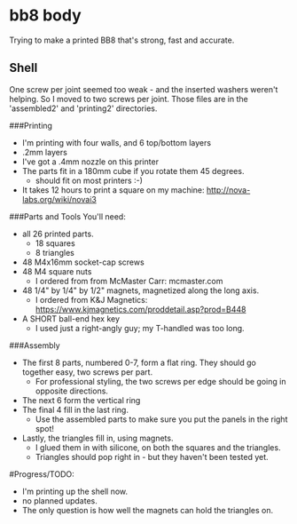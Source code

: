 # bb8 body
Trying to make a printed BB8 that's strong, fast and accurate.

## Shell
One screw per joint seemed too weak - and the inserted washers weren't helping.
So I moved to two screws per joint.  Those files are in the 'assembled2' and 'printing2' directories.

###Printing
- I'm printing with four walls, and 6 top/bottom layers
- .2mm layers
- I've got a .4mm nozzle on this printer
- The parts fit in a 180mm cube if you rotate them 45 degrees.
  - should fit on most printers :-)
- It takes 12 hours to print a square on my machine: http://nova-labs.org/wiki/novai3

###Parts and Tools
You'll need:
- all 26 printed parts.
  - 18 squares
  - 8 triangles
- 48 M4x16mm socket-cap screws
- 48 M4 square nuts
  - I ordered from from McMaster Carr: mcmaster.com
- 48 1/4" by 1/4" by 1/2" magnets, magnetized along the long axis.
  - I ordered from K&J Magnetics: https://www.kjmagnetics.com/proddetail.asp?prod=B448
- A SHORT ball-end hex key
  - I used just a right-angly guy; my T-handled was too long.

###Assembly
- The first 8 parts, numbered 0-7, form a flat ring.  They should go together easy, two screws per part.
  - For professional styling, the two screws per edge should be going in opposite directions.
- The next 6 form the vertical ring
- The final 4 fill in the last ring.
  - Use the assembled parts to make sure you put the panels in the right spot!
- Lastly, the triangles fill in, using magnets.
  - I glued them in with silicone, on both the squares and the triangles.
  - Triangles should pop right in - but they haven't been tested yet.

#Progress/TODO:
- I'm printing up the shell now.
- no planned updates.
- The only question is how well the magnets can hold the triangles on.
